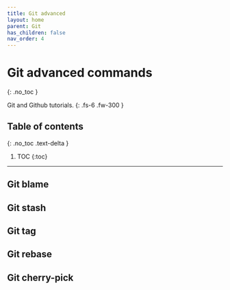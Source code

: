 ```yaml
---
title: Git advanced
layout: home
parent: Git
has_children: false
nav_order: 4
---
```

# Git advanced commands
{: .no_toc }

Git and Github tutorials.
{: .fs-6 .fw-300 }

## Table of contents
{: .no_toc .text-delta }

1. TOC
{:toc}
---

## Git blame

## Git stash

## Git tag

## Git rebase

## Git cherry-pick